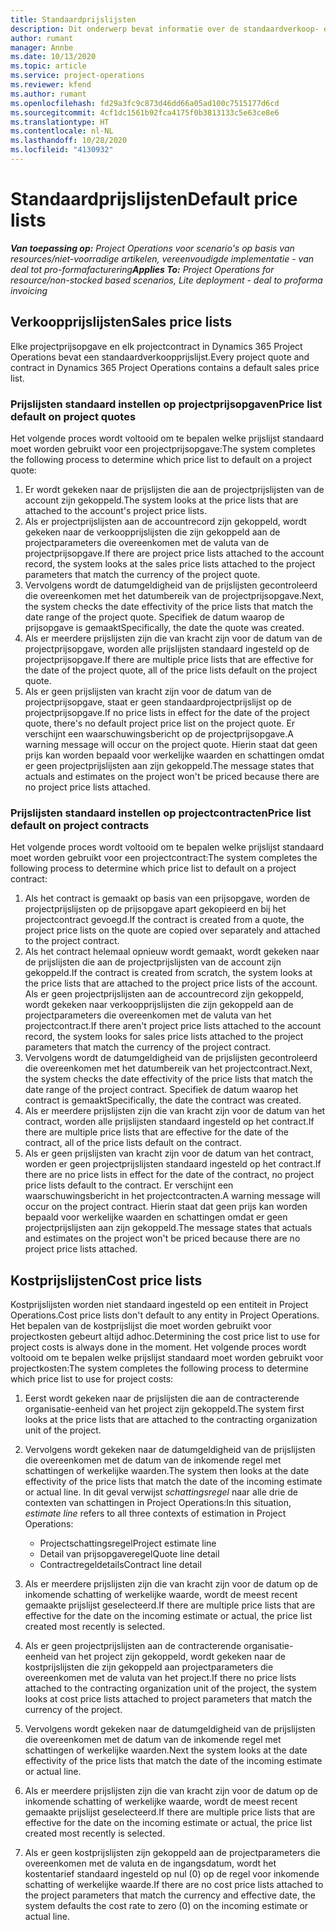 ```yaml
---
title: Standaardprijslijsten
description: Dit onderwerp bevat informatie over de standaardverkoop- en kostprijslijsten in Project Operations.
author: rumant
manager: Annbe
ms.date: 10/13/2020
ms.topic: article
ms.service: project-operations
ms.reviewer: kfend
ms.author: rumant
ms.openlocfilehash: fd29a3fc9c873d46dd66a05ad100c7515177d6cd
ms.sourcegitcommit: 4cf1dc1561b92fca4175f0b3813133c5e63ce8e6
ms.translationtype: HT
ms.contentlocale: nl-NL
ms.lasthandoff: 10/28/2020
ms.locfileid: "4130932"
---
```

# <a name="default-price-lists"></a><span data-ttu-id="7ee81-103">Standaardprijslijsten</span><span class="sxs-lookup"><span data-stu-id="7ee81-103">Default price lists</span></span>

<span data-ttu-id="7ee81-104">_**Van toepassing op:** Project Operations voor scenario's op basis van resources/niet-voorradige artikelen, vereenvoudigde implementatie - van deal tot pro-formafacturering_</span><span class="sxs-lookup"><span data-stu-id="7ee81-104">_**Applies To:** Project Operations for resource/non-stocked based scenarios, Lite deployment - deal to proforma invoicing_</span></span>

## <a name="sales-price-lists"></a><span data-ttu-id="7ee81-105">Verkoopprijslijsten</span><span class="sxs-lookup"><span data-stu-id="7ee81-105">Sales price lists</span></span>

<span data-ttu-id="7ee81-106">Elke projectprijsopgave en elk projectcontract in Dynamics 365 Project Operations bevat een standaardverkoopprijslijst.</span><span class="sxs-lookup"><span data-stu-id="7ee81-106">Every project quote and contract in Dynamics 365 Project Operations contains a default sales price list.</span></span> 

### <a name="price-list-default-on-project-quotes"></a><span data-ttu-id="7ee81-107">Prijslijsten standaard instellen op projectprijsopgaven</span><span class="sxs-lookup"><span data-stu-id="7ee81-107">Price list default on project quotes</span></span>
<span data-ttu-id="7ee81-108">Het volgende proces wordt voltooid om te bepalen welke prijslijst standaard moet worden gebruikt voor een projectprijsopgave:</span><span class="sxs-lookup"><span data-stu-id="7ee81-108">The system completes the following process to determine which price list to default on a project quote:</span></span>

1. <span data-ttu-id="7ee81-109">Er wordt gekeken naar de prijslijsten die aan de projectprijslijsten van de account zijn gekoppeld.</span><span class="sxs-lookup"><span data-stu-id="7ee81-109">The system looks at the price lists that are attached to the account's project price lists.</span></span> 
2. <span data-ttu-id="7ee81-110">Als er projectprijslijsten aan de accountrecord zijn gekoppeld, wordt gekeken naar de verkoopprijslijsten die zijn gekoppeld aan de projectparameters die overeenkomen met de valuta van de projectprijsopgave.</span><span class="sxs-lookup"><span data-stu-id="7ee81-110">If there are project price lists attached to the account record, the system looks at the sales price lists attached to the project parameters that match the currency of the project quote.</span></span>
3. <span data-ttu-id="7ee81-111">Vervolgens wordt de datumgeldigheid van de prijslijsten gecontroleerd die overeenkomen met het datumbereik van de projectprijsopgave.</span><span class="sxs-lookup"><span data-stu-id="7ee81-111">Next, the system checks the date effectivity of the price lists that match the date range of the project quote.</span></span> <span data-ttu-id="7ee81-112">Specifiek de datum waarop de prijsopgave is gemaakt</span><span class="sxs-lookup"><span data-stu-id="7ee81-112">Specifically, the date the quote was created.</span></span>
4. <span data-ttu-id="7ee81-113">Als er meerdere prijslijsten zijn die van kracht zijn voor de datum van de projectprijsopgave, worden alle prijslijsten standaard ingesteld op de projectprijsopgave.</span><span class="sxs-lookup"><span data-stu-id="7ee81-113">If there are multiple price lists that are effective for the date of the project quote, all of the price lists default on the project quote.</span></span>
5. <span data-ttu-id="7ee81-114">Als er geen prijslijsten van kracht zijn voor de datum van de projectprijsopgave, staat er geen standaardprojectprijslijst op de projectprijsopgave.</span><span class="sxs-lookup"><span data-stu-id="7ee81-114">If no price lists in effect for the date of the project quote, there's no default project price list on the project quote.</span></span> <span data-ttu-id="7ee81-115">Er verschijnt een waarschuwingsbericht op de projectprijsopgave.</span><span class="sxs-lookup"><span data-stu-id="7ee81-115">A warning message will occur on the project quote.</span></span> <span data-ttu-id="7ee81-116">Hierin staat dat geen prijs kan worden bepaald voor werkelijke waarden en schattingen omdat er geen projectprijslijsten aan zijn gekoppeld.</span><span class="sxs-lookup"><span data-stu-id="7ee81-116">The message states that actuals and estimates on the project won't be priced because there are no project price lists attached.</span></span>

### <a name="price-list-default-on-project-contracts"></a><span data-ttu-id="7ee81-117">Prijslijsten standaard instellen op projectcontracten</span><span class="sxs-lookup"><span data-stu-id="7ee81-117">Price list default on project contracts</span></span> 
<span data-ttu-id="7ee81-118">Het volgende proces wordt voltooid om te bepalen welke prijslijst standaard moet worden gebruikt voor een projectcontract:</span><span class="sxs-lookup"><span data-stu-id="7ee81-118">The system completes the following process to determine which price list to default on a project contract:</span></span>

1. <span data-ttu-id="7ee81-119">Als het contract is gemaakt op basis van een prijsopgave, worden de projectprijslijsten op de prijsopgave apart gekopieerd en bij het projectcontract gevoegd.</span><span class="sxs-lookup"><span data-stu-id="7ee81-119">If the contract is created from a quote, the project price lists on the quote are copied over separately and attached to the project contract.</span></span>
2. <span data-ttu-id="7ee81-120">Als het contract helemaal opnieuw wordt gemaakt, wordt gekeken naar de prijslijsten die aan de projectprijslijsten van de account zijn gekoppeld.</span><span class="sxs-lookup"><span data-stu-id="7ee81-120">If the contract is created from scratch, the system looks at the price lists that are attached to the project price lists of the account.</span></span> <span data-ttu-id="7ee81-121">Als er geen projectprijslijsten aan de accountrecord zijn gekoppeld, wordt gekeken naar verkoopprijslijsten die zijn gekoppeld aan de projectparameters die overeenkomen met de valuta van het projectcontract.</span><span class="sxs-lookup"><span data-stu-id="7ee81-121">If there aren't project price lists attached to the account record, the system looks for sales price lists attached to the project parameters that match the currency of the project contract.</span></span>
4. <span data-ttu-id="7ee81-122">Vervolgens wordt de datumgeldigheid van de prijslijsten gecontroleerd die overeenkomen met het datumbereik van het projectcontract.</span><span class="sxs-lookup"><span data-stu-id="7ee81-122">Next, the system checks the date effectivity of the price lists that match the date range of the project contract.</span></span> <span data-ttu-id="7ee81-123">Specifiek de datum waarop het contract is gemaakt</span><span class="sxs-lookup"><span data-stu-id="7ee81-123">Specifically, the date the contract was created.</span></span>
5. <span data-ttu-id="7ee81-124">Als er meerdere prijslijsten zijn die van kracht zijn voor de datum van het contract, worden alle prijslijsten standaard ingesteld op het contract.</span><span class="sxs-lookup"><span data-stu-id="7ee81-124">If there are multiple price lists that are effective for the date of the contract, all of the price lists default on the contract.</span></span>
6. <span data-ttu-id="7ee81-125">Als er geen prijslijsten van kracht zijn voor de datum van het contract, worden er geen projectprijslijsten standaard ingesteld op het contract.</span><span class="sxs-lookup"><span data-stu-id="7ee81-125">If there are no price lists in effect for the date of the contract, no project price lists default to the contract.</span></span> <span data-ttu-id="7ee81-126">Er verschijnt een waarschuwingsbericht in het projectcontracten.</span><span class="sxs-lookup"><span data-stu-id="7ee81-126">A warning message will occur on the project contract.</span></span> <span data-ttu-id="7ee81-127">Hierin staat dat geen prijs kan worden bepaald voor werkelijke waarden en schattingen omdat er geen projectprijslijsten aan zijn gekoppeld.</span><span class="sxs-lookup"><span data-stu-id="7ee81-127">The message states that actuals and estimates on the project won't be priced because there are no project price lists attached.</span></span>

## <a name="cost-price-lists"></a><span data-ttu-id="7ee81-128">Kostprijslijsten</span><span class="sxs-lookup"><span data-stu-id="7ee81-128">Cost price lists</span></span>

<span data-ttu-id="7ee81-129">Kostprijslijsten worden niet standaard ingesteld op een entiteit in Project Operations.</span><span class="sxs-lookup"><span data-stu-id="7ee81-129">Cost price lists don't default to any entity in Project Operations.</span></span> <span data-ttu-id="7ee81-130">Het bepalen van de kostprijslijst die moet worden gebruikt voor projectkosten gebeurt altijd adhoc.</span><span class="sxs-lookup"><span data-stu-id="7ee81-130">Determining the cost price list to use for project costs is always done in the moment.</span></span> <span data-ttu-id="7ee81-131">Het volgende proces wordt voltooid om te bepalen welke prijslijst standaard moet worden gebruikt voor projectkosten:</span><span class="sxs-lookup"><span data-stu-id="7ee81-131">The system completes the following process to determine which price list to use for project costs:</span></span>

1. <span data-ttu-id="7ee81-132">Eerst wordt gekeken naar de prijslijsten die aan de contracterende organisatie-eenheid van het project zijn gekoppeld.</span><span class="sxs-lookup"><span data-stu-id="7ee81-132">The system first looks at the price lists that are attached to the contracting organization unit of the project.</span></span>
2. <span data-ttu-id="7ee81-133">Vervolgens wordt gekeken naar de datumgeldigheid van de prijslijsten die overeenkomen met de datum van de inkomende regel met schattingen of werkelijke waarden.</span><span class="sxs-lookup"><span data-stu-id="7ee81-133">The system then looks at the date effectivity of the price lists that match the date of the incoming estimate or actual line.</span></span> <span data-ttu-id="7ee81-134">In dit geval verwijst *schattingsregel* naar alle drie de contexten van schattingen in Project Operations:</span><span class="sxs-lookup"><span data-stu-id="7ee81-134">In this situation, *estimate line* refers to all three contexts of estimation in Project Operations:</span></span>

    - <span data-ttu-id="7ee81-135">Projectschattingsregel</span><span class="sxs-lookup"><span data-stu-id="7ee81-135">Project estimate line</span></span>
    - <span data-ttu-id="7ee81-136">Detail van prijsopgaveregel</span><span class="sxs-lookup"><span data-stu-id="7ee81-136">Quote line detail</span></span>
    - <span data-ttu-id="7ee81-137">Contractregeldetails</span><span class="sxs-lookup"><span data-stu-id="7ee81-137">Contract line detail</span></span>
  
3. <span data-ttu-id="7ee81-138">Als er meerdere prijslijsten zijn die van kracht zijn voor de datum op de inkomende schatting of werkelijke waarde, wordt de meest recent gemaakte prijslijst geselecteerd.</span><span class="sxs-lookup"><span data-stu-id="7ee81-138">If there are multiple price lists that are effective for the date on the incoming estimate or actual, the price list created most recently is selected.</span></span>
4. <span data-ttu-id="7ee81-139">Als er geen projectprijslijsten aan de contracterende organisatie-eenheid van het project zijn gekoppeld, wordt gekeken naar de kostprijslijsten die zijn gekoppeld aan projectparameters die overeenkomen met de valuta van het project.</span><span class="sxs-lookup"><span data-stu-id="7ee81-139">If there no price lists attached to the contracting organization unit of the project, the system looks at cost price lists attached to project parameters that match the currency of the project.</span></span>
5. <span data-ttu-id="7ee81-140">Vervolgens wordt gekeken naar de datumgeldigheid van de prijslijsten die overeenkomen met de datum van de inkomende regel met schattingen of werkelijke waarden.</span><span class="sxs-lookup"><span data-stu-id="7ee81-140">Next the system looks at the date effectivity of the price lists that match the date of the incoming estimate or actual line.</span></span> 
6. <span data-ttu-id="7ee81-141">Als er meerdere prijslijsten zijn die van kracht zijn voor de datum op de inkomende schatting of werkelijke waarde, wordt de meest recent gemaakte prijslijst geselecteerd.</span><span class="sxs-lookup"><span data-stu-id="7ee81-141">If there are multiple price lists that are effective for the date on the incoming estimate or actual, the price list created most recently is selected.</span></span>
7. <span data-ttu-id="7ee81-142">Als er geen kostprijslijsten zijn gekoppeld aan de projectparameters die overeenkomen met de valuta en de ingangsdatum, wordt het kostentarief standaard ingesteld op nul (0) op de regel voor inkomende schatting of werkelijke waarde.</span><span class="sxs-lookup"><span data-stu-id="7ee81-142">If there are no cost price lists attached to the project parameters that match the currency and effective date, the system defaults the cost rate to zero (0) on the incoming estimate or actual line.</span></span>
